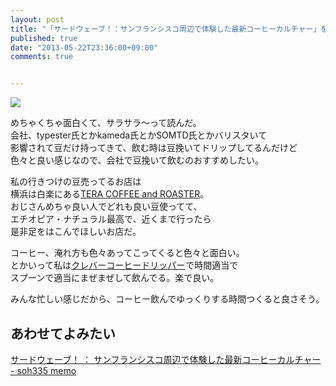 ```yaml
---
layout: post
title: "「サードウェーブ！：サンフランシスコ周辺で体験した最新コーヒーカルチャー」を読んだ"
published: true
date: "2013-05-22T23:36:00+09:00"
comments: true


---
```


<a href="http://www.amazon.co.jp/gp/product/B00CQW6XLK/ref=as_li_qf_sp_asin_il?ie=UTF8&camp=247&creative=1211&creativeASIN=B00CQW6XLK&linkCode=as2&tag=13nightcrows-22"><img border="0" src="http://ws.assoc-amazon.jp/widgets/q?_encoding=UTF8&ASIN=B00CQW6XLK&Format=_SL160_&ID=AsinImage&MarketPlace=JP&ServiceVersion=20070822&WS=1&tag=13nightcrows-22" ></a><img src="http://www.assoc-amazon.jp/e/ir?t=13nightcrows-22&l=as2&o=9&a=B00CQW6XLK" width="1" height="1" border="0" alt="" style="border:none !important; margin:0px !important;" />

めちゃくちゃ面白くて、サラサラ〜って読んだ。  
会社、typester氏とかkameda氏とかSOMTD氏とかバリスタいて  
影響されて豆だけ持ってきて、飲む時は豆挽いてドリップしてるんだけど  
色々と良い感じなので、会社で豆挽いて飲むのおすすめしたい。

私の行きつけの豆売ってるお店は  
横浜は白楽にある[TERA COFFEE and ROASTER](http://www.teracoffee.jp/)。  
おじさんめちゃ良い人でどれも良い豆使ってて、  
エチオピア・ナチュラル最高で、近くまで行ったら  
是非足をはこんでほしいお店だ。  
  
コーヒー、淹れ方も色々あってこってくると色々と面白い。  
とかいって私は<a href="http://www.amazon.co.jp/gp/product/B000PK50QO/ref=as_li_qf_sp_asin_tl?ie=UTF8&camp=247&creative=1211&creativeASIN=B000PK50QO&linkCode=as2&tag=13nightcrows-22">クレバーコーヒードリッパー</a><img src="http://www.assoc-amazon.jp/e/ir?t=13nightcrows-22&l=as2&o=9&a=B000PK50QO" width="1" height="1" border="0" alt="" style="border:none !important; margin:0px !important;" />で時間適当で  
スプーンで適当にまぜまぜして飲んでる。楽で良い。  
  
みんな忙しい感じだから、コーヒー飲んでゆっくりする時間つくると良さそう。
  
## あわせてよみたい  

[サードウェーブ！ ： サンフランシスコ周辺で体験した最新コーヒーカルチャー - soh335 memo](http://soh335.hatenablog.com/entry/2013/05/23/003124)
  

